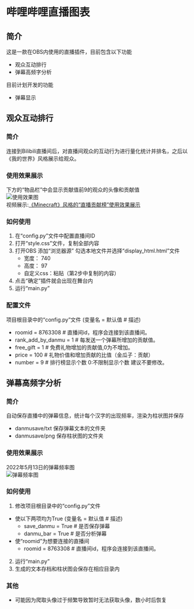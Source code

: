 # 哔哩哔哩直播图表
## 简介
这是一款在OBS内使用的直播插件，目前包含以下功能  
* 观众互动排行  
* 弹幕高频字分析

目前计划开发的功能
* 弹幕显示
## 观众互动排行
### 简介
连接到Bilibili直播间后，对直播间观众的互动行为进行量化统计并排名，之后以《我的世界》风格展示给观众。  
### 使用效果展示  
下方的“物品栏”中会显示贡献值前9的观众的头像和贡献值  
![使用效果图](https://user-images.githubusercontent.com/103107612/169229142-e69fda12-539b-42a4-9fc0-c818ea056d6a.png)  
视频展示:[《Minecraft》风格的“直播贡献榜”使用效果展示](https://www.bilibili.com/video/BV1jr4y1t71Q/)
### 如何使用
1. 在“config.py”文件中配置直播间ID  
2. 打开“style.css”文件，复制全部内容  
3. 打开OBS 添加“浏览器源” 勾选本地文件并选择“display_html.html”文件   
    - 宽度： 740  
    - 高度： 97  
    - 自定义css：粘贴（第2步中复制的内容）  
4. 点击“确定”插件就会出现在舞台内  
5. 运行“main.py”  
### 配置文件
项目根目录中的“config.py”文件 (变量名 = 默认值 # 描述)
* roomid = 8763308  # 直播间id，程序会连接到该直播间。
* rank_add_by_danmu = 1  # 每发送一个弹幕所增加的贡献值。
* free_gift = 1  # 免费礼物增加的贡献值,0为不增加。
* price = 100  # 礼物价值和增加贡献的比值（金瓜子：贡献）
* number = 9  # 排行榜显示个数 0:不限制显示个数 建议不要修改。

## 弹幕高频字分析
### 简介
自动保存直播中的弹幕信息，统计每个汉字的出现频率，渲染为柱状图并保存  
* danmusave/txt 保存弹幕文本的文件夹  
* danmusave/png 保存柱状图的文件夹
### 使用效果展示
2022年5月13日的弹幕频率图  
![弹幕频率图](https://user-images.githubusercontent.com/103107612/169229650-0c69052f-e3e6-430b-b12e-c15329780c04.png)  

### 如何使用
1. 修改项目根目录中的“config.py”文件  
+ 使以下两项均为True (变量名 = 默认值 # 描述)  
   - save_danmu = True # 是否保存弹幕
   - danmu_bar = True # 是否分析弹幕  
+ 使“roomid”为想要连接的直播间
   - roomid = 8763308  # 直播间id，程序会连接到该直播间。
2. 运行“main.py”
3. 生成的文本存档和柱状图会保存在相应目录内
### 其他  
* 可能因为爬取头像过于频繁导致暂时无法获取头像，数小时后恢复  

